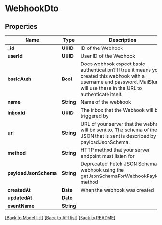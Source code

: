 # WebhookDto

## Properties
Name | Type | Description | Notes
------------ | ------------- | ------------- | -------------
**_id** | **UUID** | ID of the Webhook | 
**userId** | **UUID** | User ID of the Webhook | 
**basicAuth** | **Bool** | Does webhook expect basic authentication? If true it means you created this webhook with a username and password. MailSlurp will use these in the URL to authenticate itself. | 
**name** | **String** | Name of the webhook | [optional] 
**inboxId** | **UUID** | The inbox that the Webhook will be triggered by | 
**url** | **String** | URL of your server that the webhook will be sent to. The schema of the JSON that is sent is described by the payloadJsonSchema. | 
**method** | **String** | HTTP method that your server endpoint must listen for | 
**payloadJsonSchema** | **String** | Deprecated. Fetch JSON Schema for webhook using the getJsonSchemaForWebhookPayload method | 
**createdAt** | **Date** | When the webhook was created | 
**updatedAt** | **Date** |  | 
**eventName** | **String** |  | [optional] 

[[Back to Model list]](../README#documentation-for-models) [[Back to API list]](../README#documentation-for-api-endpoints) [[Back to README]](../README)


